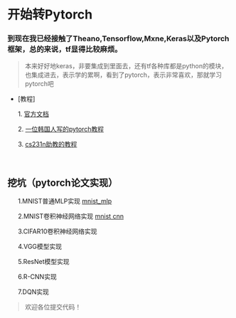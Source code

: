 # 开始转Pytorch

### 到现在我已经接触了Theano,Tensorflow,Mxne,Keras以及Pytorch框架，总的来说，tf显得比较麻烦。

> 本来好好地keras，非要集成到里面去，还有tf各种库都是python的模块，也集成进去，表示学的累啊，看到了pytorch，表示非常喜欢，那就学习pytorch吧

- [教程]

       1. [官方文档](http://pytorch.org/tutorials/beginner/deep_learning_60min_blitz.html)
    
       2. [一位韩国人写的pytorch教程](https://github.com/yunjey/pytorch-tutorial)
      
       3. [cs231n助教的教程](https://github.com/jcjohnson/pytorch-examples)
       
       
## 挖坑（pytorch论文实现）

       1.MNIST普通MLP实现 [mnist_mlp](https://github.com/HadXu/machine-learning/blob/master/pytorch_tutorial/模型实现/mnist_mlp%20打开的正确方式.ipynb)
       
       
       2.MNIST卷积神经网络实现 [mnist cnn](https://github.com/HadXu/machine-learning/blob/master/pytorch_tutorial/模型实现/CNN.ipynb)
       
       
       3.CIFAR10卷积神经网络实现
       
       4.VGG模型实现
       
       5.ResNet模型实现
       
       6.R-CNN实现
       
       7.DQN实现
 
 
 > 欢迎各位提交代码！
     

